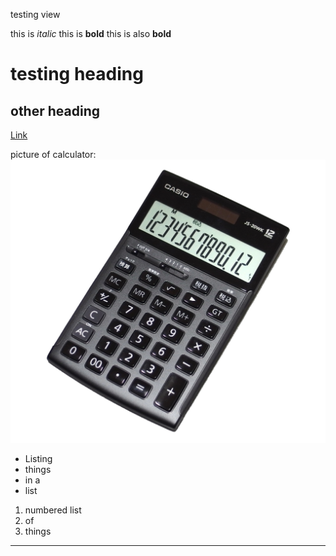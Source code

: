 testing view


this is *italic* 
this is **bold**
this is also __bold__

# testing heading

## other heading

[Link](http://google.com)

picture of calculator:
![Image](https://github.com/emilybetter/cse15l-lab-reports/blob/main/calculator.jpeg)




* Listing
* things
* in a 
* list


1) numbered list
2) of 
3) things


---
